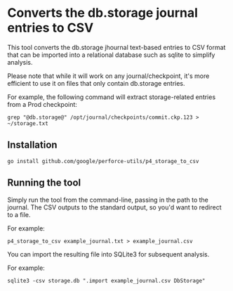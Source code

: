 # Converts the db.storage journal entries to CSV

This tool converts the db.storage jhournal text-based entries to CSV format that can be imported into a
relational database such as sqlite to simplify analysis.

Please note that while it will work on any journal/checkpoint, it's more efficient to use it on files
that only contain db.storage entries.

For example, the following command will extract storage-related entries from a Prod checkpoint:

```
grep "@db.storage@" /opt/journal/checkpoints/commit.ckp.123 > ~/storage.txt
```

## Installation

```
go install github.com/google/perforce-utils/p4_storage_to_csv
```

## Running the tool

Simply run the tool from the command-line, passing in the path to the journal.
The CSV outputs to the standard output, so you'd want to redirect to a file.

For example:

```
p4_storage_to_csv example_journal.txt > example_journal.csv
```

You can import the resulting file into SQLite3 for subsequent analysis.

For example:

```
sqlite3 -csv storage.db ".import example_journal.csv DbStorage"
```
